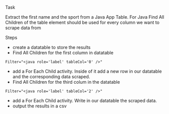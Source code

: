 Task

Extract the first name and the sport from a Java App Table.
For Java Find All Children of the table element should be used for every column we want to scrape data from

Steps  

- create a datatable to store the results
- Find All Children for the first column in datatable
```
Filter="<java role='label' tableCol='0' />"
```
- add a For Each Child activity. Inside of it add a new row in our datatable and the corresponding data scraped. 
- Find All Children for the third colum in the datatable
```
Filter="<java role='label' tableCol='2' />"
```

- add a For Each Child activity. Write in our datatable the scraped data.
- output the results in a csv


